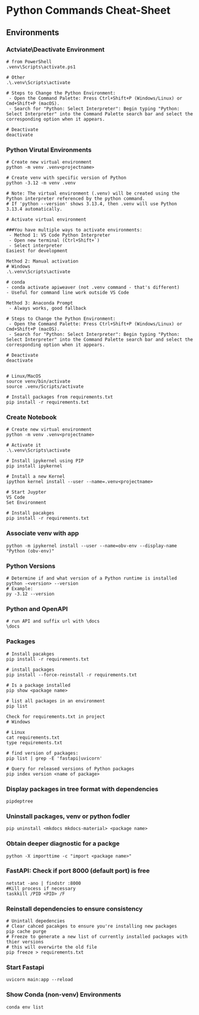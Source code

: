 # Python Commands Cheat-Sheet

## Environments

### Actviate\Deactivate Environment
```
# from PowerShell
.venv\Scripts\activate.ps1

# Other
.\.venv\Scripts\activate

# Steps to Change the Python Environment:
 - Open the Command Palette: Press Ctrl+Shift+P (Windows/Linux) or Cmd+Shift+P (macOS).
 - Search for "Python: Select Interpreter": Begin typing "Python: Select Interpreter" into the Command Palette search bar and select the corresponding option when it appears.

# Deactivate
deactivate
```

### Python Virutal Environments
```
# Create new virtual environment
python -m venv .venv<projectname>

# Create venv with specific version of Python
python -3.12 -m venv .venv

# Note: The virtual environment (.venv) will be created using the Python interpreter referenced by the python command.
# If 'python --version' shows 3.13.4, then .venv will use Python 3.13.4 automatically.

# Activate virtual environment

###You have multiple ways to activate environments:
 - Method 1: VS Code Python Interpreter
 - Open new terminal (Ctrl+Shift+`)
 - Select interpreter 
Easiest for development

Method 2: Manual activation
# Windows
.\.venv\Scripts\activate

# conda
- conda activate apiweaver (not .venv command - that's different)
- Useful for command line work outside VS Code

Method 3: Anaconda Prompt
 - Always works, good fallback

# Steps to Change the Python Environment:
 - Open the Command Palette: Press Ctrl+Shift+P (Windows/Linux) or Cmd+Shift+P (macOS).
 - Search for "Python: Select Interpreter": Begin typing "Python: Select Interpreter" into the Command Palette search bar and select the corresponding option when it appears.

# Deactivate
deactivate


# Linux/MacOS
source venv/bin/activate
source .venv/Scripts/activate

# Install packages from requirements.txt
pip install -r requirements.txt

```


### Create Notebook
```
# Create new virtual environment
python -m venv .venv<projectname>

# Activate it
.\.venv\Scripts\activate

# Install ipykernel using PIP
pip install ipykernel

# Install a new Kernel
ipython kernel install --user --name=.venv<projectname>

# Start Juypter
VS Code
Set Environment

# Install pacakges
pip install -r requirements.txt

```
### Associate venv with app
```
python -m ipykernel install --user --name=obv-env --display-name "Python (obv-env)"
```

### Python Versions
```
# Determine if and what version of a Python runtime is installed
python -<version> --version
# Example:
py -3.12 --version  
```

### Python and OpenAPI
```
# run API and suffix url with \docs
\docs
```

### Packages
```
# Install pacakges
pip install -r requirements.txt

# install packages
pip install --force-reinstall -r requirements.txt

# Is a package installed
pip show <package name>

# list all packages in an environment
pip list

Check for requirements.txt in project
# Windows

# Linux
cat requirements.txt
type requirements.txt

# find version of packages:
pip list | grep -E 'fastapi|uvicorn'

# Query for released versions of Python packages
pip index version <name of package>

```

### Display packages in tree format with dependencies
```
pipdeptree
```

### Uninstall packages, venv or python fodler
```
pip uninstall <mkdocs mkdocs-material> <package name>
```

### Obtain deeper diagnostic for a packge
```
python -X importtime -c "import <package name>"
```

### FastAPI: Check if port 8000 (default port) is free
```
netstat -ano | findstr :8000
#Kill process if necessary
taskkill /PID <PID> /F
```

### Reinstall dependencies to ensure consistency
```
# Unintall depedencies
# Clear cahced pacakges to ensure you're installing new packages
pip cache purge
# Freeze to generate a new list of currently installed packages with thier versions
# this will overwirte the old file
pip freeze > requirements.txt
```
### Start Fastapi 
```
uvicorn main:app --reload
```

### Show Conda (non-venv) Environments

```
conda env list
```

